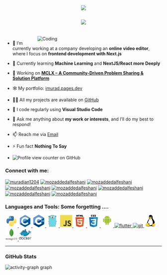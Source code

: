 
<h1 align="center">
  <img src="https://readme-typing-svg.herokuapp.com/?font=Righteous&size=25&center=true&vCenter=true&width=500&height=70&duration=3000&lines=Hi+There!+👋;+I'm Abul Hasnat Hridoy!;&color=FF5733" />
</h1>

<h3 align="center">
  <img src="https://readme-typing-svg.herokuapp.com/?font=Righteous&size=24&center=true&vCenter=true&width=700&duration=10000&height=45&lines=Never+trust+a+computer+you+can't+throw+out+a+window" />
</h3>

<br/>

<img align="right" alt="Coding" width="400" src="https://cdn.dribbble.com/users/1162077/screenshots/5403918/focus-animation.gif">

- 🔭 I’m currently working at a company developing an **online video editor**, where I focus on **frontend development with Next.js**

- 🌱 Currently learning **Machine Learning** and **NextJS/React more Deeply**

- 🚀 Working on [**MCLX – A Community-Driven Problem Sharing & Solution Platform**](https://mclx.pages.dev)

- 🕸️ My portfolio: [imurad.pages.dev](https://imurad.pages.dev)

- 👨‍💻 All my projects are available on [GitHub](https://github.com/mozaddedalfeshani)

- 📝 I code regularly using **Visual Studio Code**

- 💬 Ask me anything about **my work or interests**, and I’ll do my best to respond!

- 📫 Reach me via [Email](mailto:mozaddedalfeshani@outlook.com)


- ⚡ Fun fact **Nothing To Say**
- ![Profile view counter on GitHub](https://komarev.com/ghpvc/?username=mozaddedalfeshani)

<h3 align="left">Connect with me:</h3>

<p align="left">
<a href="https://twitter.com/muradian1204" target="blank"><img align="center" src="https://raw.githubusercontent.com/rahuldkjain/github-profile-readme-generator/master/src/images/icons/Social/twitter.svg" alt="muradian1204" height="30" width="40" /></a>
<a href="https://linkedin.com/in/mozaddedalfeshani" target="blank"><img align="center" src="https://raw.githubusercontent.com/rahuldkjain/github-profile-readme-generator/master/src/images/icons/Social/linked-in-alt.svg" alt="mozaddedalfeshani" height="30" width="40" /></a>
<a href="https://fb.com/mozaddedalfeshani" target="blank"><img align="center" src="https://raw.githubusercontent.com/rahuldkjain/github-profile-readme-generator/master/src/images/icons/Social/facebook.svg" alt="mozaddedalfeshani" height="30" width="40" /></a>
<a href="https://instagram.com/mozaddedalfeshani" target="blank"><img align="center" src="https://raw.githubusercontent.com/rahuldkjain/github-profile-readme-generator/master/src/images/icons/Social/instagram.svg" alt="mozaddedalfeshani" height="30" width="40" /></a>
<a href="https://dribbble.com/mozaddedalfeshani" target="blank"><img align="center" src="https://raw.githubusercontent.com/rahuldkjain/github-profile-readme-generator/master/src/images/icons/Social/dribbble.svg" alt="mozaddedalfeshani" height="30" width="40" /></a>
<a href="https://www.hackerrank.com/murad15_6047" target="blank"><img align="center" src="https://raw.githubusercontent.com/rahuldkjain/github-profile-readme-generator/master/src/images/icons/Social/hackerrank.svg" alt="mozaddedalfeshani" height="30" width="40" /></a>
<a href="https://codeforces.com/profile/mozaddedalfeshani" target="blank"><img align="center" src="https://raw.githubusercontent.com/rahuldkjain/github-profile-readme-generator/master/src/images/icons/Social/codeforces.svg" alt="mozaddedalfeshani" height="30" width="40" /></a>
<a href="https://www.leetcode.com/mozaddedalfeshani" target="blank"><img align="center" src="https://raw.githubusercontent.com/rahuldkjain/github-profile-readme-generator/master/src/images/icons/Social/leet-code.svg" alt="mozaddedalfeshani" height="30" width="40" /></a>
</p>

<h3 align="left">Languages and Tools: Some forgetting ....</h3>
<p align="left">
  <a href="https://www.python.org" target="_blank" rel="noreferrer">
    <img src="https://raw.githubusercontent.com/devicons/devicon/master/icons/python/python-original.svg" alt="python" width="40" height="40"/>
  </a>
  <a href="https://www.cprogramming.com/" target="_blank" rel="noreferrer">
    <img src="https://raw.githubusercontent.com/devicons/devicon/master/icons/c/c-original.svg" alt="c" width="40" height="40"/>
  </a>
  <a href="https://www.w3schools.com/cpp/" target="_blank" rel="noreferrer">
    <img src="https://raw.githubusercontent.com/devicons/devicon/master/icons/cplusplus/cplusplus-original.svg" alt="cplusplus" width="40" height="40"/>
  </a>
  <a href="https://golang.org" target="_blank" rel="noreferrer">
    <img src="https://raw.githubusercontent.com/devicons/devicon/master/icons/go/go-original.svg" alt="go" width="40" height="40"/>
  </a>
  <a href="https://developer.mozilla.org/en-US/docs/Web/JavaScript" target="_blank" rel="noreferrer">
    <img src="https://raw.githubusercontent.com/devicons/devicon/master/icons/javascript/javascript-original.svg" alt="javascript" width="40" height="40"/>
  </a>
  <a href="https://www.w3.org/html/" target="_blank" rel="noreferrer">
    <img src="https://raw.githubusercontent.com/devicons/devicon/master/icons/html5/html5-original-wordmark.svg" alt="html" width="40" height="40"/>
  </a>
  <a href="https://www.w3schools.com/css/" target="_blank" rel="noreferrer">
    <img src="https://raw.githubusercontent.com/devicons/devicon/master/icons/css3/css3-original-wordmark.svg" alt="css" width="40" height="40"/>
  </a>
  <a href="https://developer.android.com" target="_blank" rel="noreferrer">
    <img src="https://raw.githubusercontent.com/devicons/devicon/master/icons/android/android-original-wordmark.svg" alt="android" width="40" height="40"/>
  </a>
  
  <a href="https://flutter.dev" target="_blank" rel="noreferrer">
    <img src="https://www.vectorlogo.zone/logos/flutterio/flutterio-icon.svg" alt="flutter" width="40" height="40"/>
  </a>
  <a href="https://git-scm.com/" target="_blank" rel="noreferrer">
    <img src="https://www.vectorlogo.zone/logos/git-scm/git-scm-icon.svg" alt="git" width="40" height="40"/>
  </a>
  <a href="https://www.linux.org/" target="_blank" rel="noreferrer">
    <img src="https://raw.githubusercontent.com/devicons/devicon/master/icons/linux/linux-original.svg" alt="linux" width="40" height="40"/>
  </a>
  <a href="https://www.mongodb.com/" target="_blank" rel="noreferrer">
    <img src="https://raw.githubusercontent.com/devicons/devicon/master/icons/mongodb/mongodb-original-wordmark.svg" alt="mongodb" width="40" height="40"/>
  </a>
   <a href="https://www.docker.com/" target="_blank" rel="noreferrer">
    <img src="https://raw.githubusercontent.com/devicons/devicon/master/icons/docker/docker-original-wordmark.svg" alt="docker" width="40" height="40"/>
  </a>
</p>

<hr>

<h3 align="left">GitHub Stats</h3>
<img src="https://github-readme-activity-graph.vercel.app/graph?username=mozaddedalfeshani&radius=16&theme=material&area=true&order=5" height="400"   alt="activity-graph graph"  />

<p align="center">

</p>






